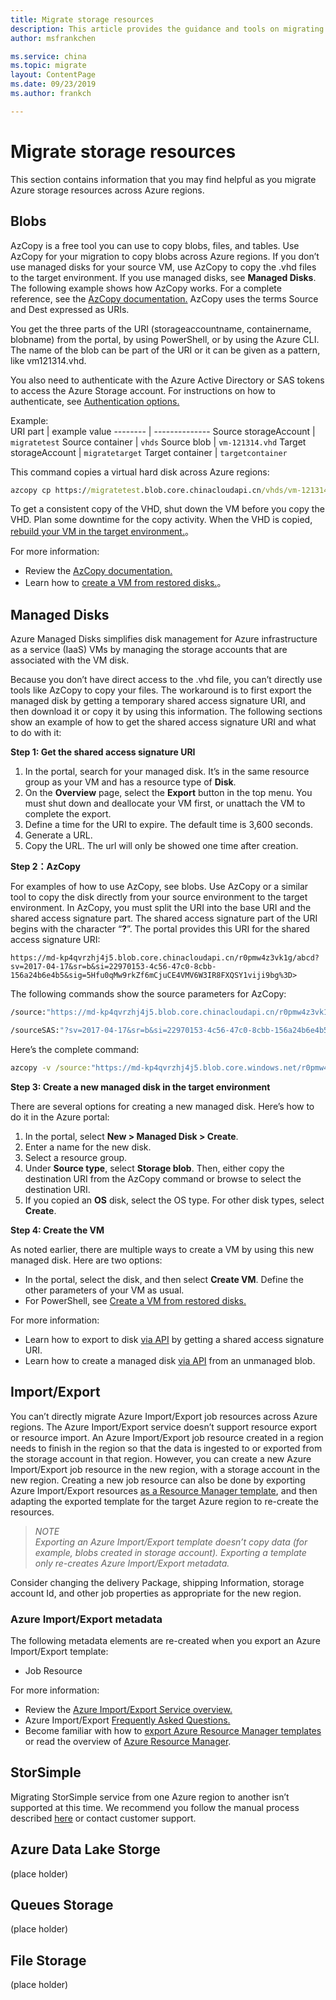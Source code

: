 ```yaml
---
title: Migrate storage resources
description: This article provides the guidance and tools on migrating storage resouces.
author: msfrankchen

ms.service: china 
ms.topic: migrate
layout: ContentPage 
ms.date: 09/23/2019
ms.author: frankch

---
```


# Migrate storage resources

This section contains information that you may find helpful as you migrate Azure storage resources across Azure regions.

## Blobs

AzCopy is a free tool you can use to copy blobs, files, and tables. Use AzCopy for your migration to copy blobs across Azure regions.
If you don’t use managed disks for your source VM, use AzCopy to copy the .vhd files to
the target environment. If you use managed disks, see **Managed Disks**.
The following example shows how AzCopy works. For a complete reference, see the [AzCopy documentation.](https://docs.azure.cn/storage/common/storage-use-azcopy-v10)
AzCopy uses the terms Source and Dest expressed as URIs.
 
You get the three parts of the URI (storageaccountname, containername, blobname) from the portal, by using PowerShell, or by using the Azure CLI. The name of the blob can be part of the URI or it can be given as a pattern, like vm121314.vhd.

You also need to authenticate with the Azure Active Directory or SAS tokens to access the Azure Storage account. For instructions on how to authenticate, see [Authentication options.](https://docs.azure.cn/storage/common/storage-use-azcopy-v10#authentication-options)

Example:  
URI part | example value
-------- | --------------
Source storageAccount | `migratetest`
Source container | `vhds`
Source blob | `vm-121314.vhd`
Target storageAccount | `migratetarget`
Target container | `targetcontainer`

This command copies a virtual hard disk across Azure regions:
```cmd
azcopy cp https://migratetest.blob.core.chinacloudapi.cn/vhds/vm-121314.vhd?<sastokenhere> https://migratetarget.blob.core.chinacloudapi.cn/targetcontainer?<sastokenhere>
```
To get a consistent copy of the VHD, shut down the VM before you copy the VHD. Plan some downtime for the copy activity. When the VHD is copied, [rebuild your VM in the target environment.](https://docs.azure.cn/backup/backup-azure-vms-automation#create-a-vm-from-restored-disks)。

For more information: 
* 	Review the [AzCopy documentation.](https://docs.microsoft.com/azure/storage/common/storage-use-azcopy-v10)
* 	Learn how to [create a VM from restored disks.](https://docs.azure.cn/en-us/backup/backup-azure-vms-automation#create-a-vm-from-restored-disks)。

## Managed Disks
Azure Managed Disks simplifies disk management for Azure infrastructure as a service (IaaS) VMs by managing the storage accounts that are associated with the VM disk.

Because you don’t have direct access to the .vhd file, you can’t directly use tools like AzCopy to copy your files. The workaround is to first export the managed disk by getting a temporary shared access signature URI, and then download it or copy it by using this information. The following sections show an example of how to get the shared access signature URI and what to do with it:
 
**Step 1: Get the shared access signature URI**
1. In the portal, search for your managed disk. It’s in the same resource group as your VM and has a resource type of **Disk**.
2.	On the **Overview** page, select the **Export** button in the top menu. You must shut down and deallocate your VM first, or unattach the VM to complete the export.
3.	Define a time for the URI to expire. The default time is 3,600 seconds.
4.	Generate a URL.
5.	Copy the URL. The url will only be showed one time after creation.

**Step 2：AzCopy**

For examples of how to use AzCopy, see blobs. Use AzCopy or a similar tool to copy the disk directly from your source environment to the target environment. In AzCopy, you must split the URI into the base URI and the shared access signature part. The shared access signature part of the URI begins with the character “**?**”. The portal provides this URI for the shared access signature URI:

```http
https://md-kp4qvrzhj4j5.blob.core.chinacloudapi.cn/r0pmw4z3vk1g/abcd?sv=2017-04-17&sr=b&si=22970153-4c56-47c0-8cbb-156a24b6e4b5&sig=5Hfu0qMw9rkZf6mCjuCE4VMV6W3IR8FXQSY1viji9bg%3D>
```
The following commands show the source parameters for AzCopy:
```cmd
/source:"https://md-kp4qvrzhj4j5.blob.core.chinacloudapi.cn/r0pmw4z3vk1g/abcd" 
```
```cmd
/sourceSAS:"?sv=2017-04-17&sr=b&si=22970153-4c56-47c0-8cbb-156a24b6e4b5&sig=5Hfu0qMw9rkZf6mCjuCE4VMV6W3IR8FXQSY1viji9bg%3D"
```
Here’s the complete command:
```cmd
azcopy -v /source:"https://md-kp4qvrzhj4j5.blob.core.windows.net/r0pmw4z3vk1g/abcd" /sourceSAS:"?sv=2017-04-17&sr=b&si=22970153-4c56-47c0-8cbb-156a24b6e4b5&sig=5Hfu0qMw9rkZf6mCjuCE4VMV6W3IR8FXQSY1viji9bg%3D" /dest:"https://migratetarget.blob.core.chinacloudapi.cn/targetcontainer/newdisk.vhd" /DestKey:"o//ucD\... Kdpw=="
```
**Step 3: Create a new managed disk in the target environment**

There are several options for creating a new managed disk. Here’s how to do it in the Azure portal: 

1.	In the portal, select **New > Managed Disk > Create**. 
2.	Enter a name for the new disk. 
3.	Select a resource group.
4.	Under **Source type**, select **Storage blob**. Then, either copy the destination URI from the AzCopy command or browse to select the destination URI.
5.	If you copied an **OS** disk, select the OS type. For other disk types, select **Create**.   

**Step 4: Create the VM**

As noted earlier, there are multiple ways to create a VM by using this new managed disk. Here are two options: 
* In the portal, select the disk, and then select **Create VM**. Define the other parameters of your VM as usual.
* For PowerShell, see [Create a VM from restored disks.](https://docs.azure.cn/backup/backup-azure-vms-automation#create-a-vm-from-restored-disks)

For more information: 
* Learn how to export to disk [via API](https://docs.microsoft.com/rest/api/compute/disks/grantaccess) by getting a shared access signature URI. 
* Learn how to create a managed disk [via API](https://docs.microsoft.com/rest/api/compute/disks/createorupdate#create_a_managed_disk_by_importing_an_unmanaged_blob_from_a_different_subscription.) from an unmanaged blob.

## Import/Export

You can’t directly migrate Azure Import/Export job resources across Azure regions. The Azure Import/Export service doesn’t support resource export or resource import.
An Azure Import/Export job resource created in a region needs to finish in the region so that the data is ingested to or exported from the storage account in that region. 
However, you can create a new Azure Import/Export job resource in the new region, with a storage account in the new region.
Creating a new job resource can also be done by exporting Azure Import/Export resources [as a Resource Manager template](https://docs.azure.cn/azure-resource-manager/manage-resource-groups-portal#export-resource-groups-to-templates), and then adapting the exported template for the target Azure region to re-create the resources.

>*NOTE*  
>*Exporting an Azure Import/Export template doesn’t copy data (for example, blobs created in storage account). Exporting a template only re-creates Azure Import/Export metadata.*

Consider changing the delivery Package, shipping Information, storage account Id, and other job properties as appropriate for the new region.

### Azure Import/Export metadata
The following metadata elements are re-created when you export an Azure Import/Export template: 
* Job Resource

For more information: 
* Review the [Azure Import/Export Service overview.](https://docs.azure.cn/storage/common/storage-import-export-service)
* Azure Import/Export [Frequently Asked Questions.](https://docs.azure.cn/storage/common/storage-import-export-service-faq)
* Become familiar with how to [export Azure Resource Manager templates](https://docs.azure.cn/azure-resource-manager/manage-resource-groups-portal#export-resource-groups-to-templates) or read the overview of [Azure Resource Manager](https://docs.azure.cn/azure-resource-manager/resource-group-overview).


## StorSimple

Migrating StorSimple service from one Azure region to another isn’t supported at this time. We recommend you follow the manual process described [here](https://docs.microsoft.com/azure/storsimple/storsimple-8000-migrate-classic-azure-portal#datacenter-changes) or contact customer support.


## Azure Data Lake Storge
(place holder)

## Queues Storage
(place holder)

## File Storage
(place holder)



